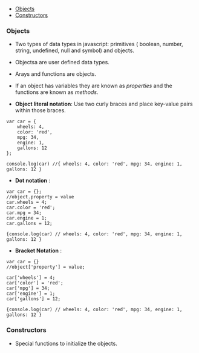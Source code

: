 * [Objects](#objects)
* [Constructors](#constructors)

### Objects

* Two types of data types in javascript: primitives ( boolean, number, string, undefined, null and symbol) and objects.
* Objectsa are user defined data types.
* Arays and functions are objects.

* If an object has variables they are known as *properties* and the functions are known as *methods*.

* **Object literal notation**: Use two curly braces and place key-value pairs within those braces.

```
var car = {
	wheels: 4,
	color: 'red',
	mpg: 34,
	engine: 1,
	gallons: 12
};

console.log(car) //{ wheels: 4, color: 'red', mpg: 34, engine: 1, gallons: 12 }

```

* **Dot notation** :
```
var car = {};
//object.property = value
car.wheels = 4;	
car.color = 'red';
car.mpg = 34;
car.engine = 1;
car.gallons = 12;

{console.log(car) // wheels: 4, color: 'red', mpg: 34, engine: 1, gallons: 12 }
```

* **Bracket Notation** : 
```
var car = {}
//object['property'] = value;

car['wheels'] = 4;
car['color'] = 'red';
car['mpg'] = 34;
car['engine'] = 1;
car['gallons'] = 12;

{console.log(car) // wheels: 4, color: 'red', mpg: 34, engine: 1, gallons: 12 }
```

### Constructors

* Special functions to initialize the objects.



